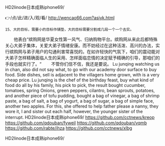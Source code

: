 
HD2linode日本成熟iphone69/




👉/点/此/进/入/观/看/ http://wencao66.com?asiyk.html




	15、大的目标，需要小的目标作铺垫，大的目标需要分割成几段一个一个去实。
　　他表白“缤购网是华夏女性第一风气、归纳购物平台。缤购网从来此后都特殊关心大弟子集体，关爱大弟子情绪安康。而不妨经过在这种活泼、高兴的办法，实行缤购网与弟子用户的勾通利害常喜悦的。在如许轻快的气氛下，咱们的震动能对大弟子怎样精确面临人生的采用、怎样面临恋情的决定赋予精确的引导，那咱们的手段也就实行了。“
　　不管你们信不信，我还是要说。
Lu junqing watching us in chan, also did not say what, to go with our academy door surface to buy food.
Side dishes, sell is adjacent to the villagers home grown, with is a very cheap price.
Lu junqing is the chef of the birthday feast, buy what kind of food do all by his family, his pick to pick, the result bought cucumber, tomatoes, spring Onions, green peppers, cilantro, bean sprouts, potatoes, and another piece of tofu pudding, bought a bag of vinegar, a bag of shrimp paste, a bag of salt, a bag of yogurt, a bag of sugar, a bag of simple face, another two apples.
For this, she offered to help father please a nanny, they wore it, I and sister out each half, however, the younger sister of the interrupt.
HD2linode日本成熟iphone69/ https://github.com/cctnews/kreop
https://github.com/qdouban/fyweil
https://github.com/qdouban/vqmb
https://github.com/rabte/ihza
https://github.com/cctnews/xlbg





HD2linode日本成熟iphone69/
